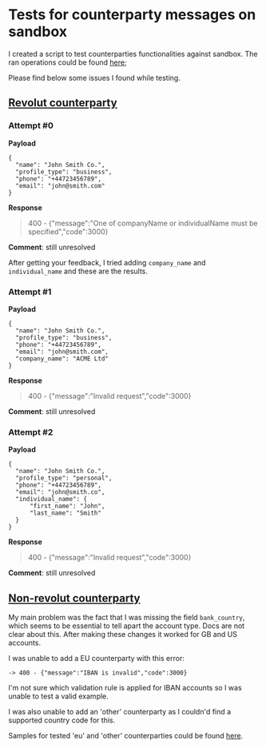 # Tests for counterparty messages on sandbox

I created a script to test counterparties functionalities against sandbox. The ran operations could be found [here](https://github.com/feliun/revolut/blob/master/playground/testCounterparties.js);

Please find below some issues I found while testing.

## [Revolut counterparty](https://revolutdev.github.io/business-api/?shell--sandbox#add-revolut-counterparty)

### Attempt #0

**Payload**

```
{
  "name": "John Smith Co.",
  "profile_type": "business",
  "phone": "+44723456789",
  "email": "john@smith.com"
}
```

**Response**
> 400 - {"message":"One of companyName or individualName must be specified","code":3000}

**Comment**: still unresolved

After getting your feedback, I tried adding `company_name` and `individual_name` and these are the results.

### Attempt #1

**Payload**

```
{
  "name": "John Smith Co.",
  "profile_type": "business",
  "phone": "+44723456789",
  "email": "john@smith.com",
  "company_name": "ACME Ltd"
}
```

**Response**
> 400 - {"message":"Invalid request","code":3000}

**Comment**: still unresolved

### Attempt #2

**Payload**

```
{
  "name": "John Smith Co.",
  "profile_type": "personal",
  "phone": "+44723456789",
  "email": "john@smith.co",
  "individual_name": {
      "first_name": "John",
      "last_name": "Smith"
  }
}
```

**Response**
> 400 - {"message":"Invalid request","code":3000}

**Comment**: still unresolved

## [Non-revolut counterparty](https://revolutdev.github.io/business-api/?shell--sandbox#add-non-revolut-counterparty)

My main problem was the fact that I was missing the field `bank_country`, which seems to be essential to tell apart the account type. Docs are not clear about this. After making these changes it worked for GB and US accounts.

I was unable to add a EU counterparty with this error:

`-> 400 - {"message":"IBAN is invalid","code":3000}`

I'm not sure which validation rule is applied for IBAN accounts so I was unable to test a valid example.

I was also unable to add an 'other' counterparty as I couldn'd find a supported country code for this.

Samples for tested 'eu' and 'other' counterparties could be found [here](https://github.com/feliun/revolut/tree/master/test/fixtures/counterparties).